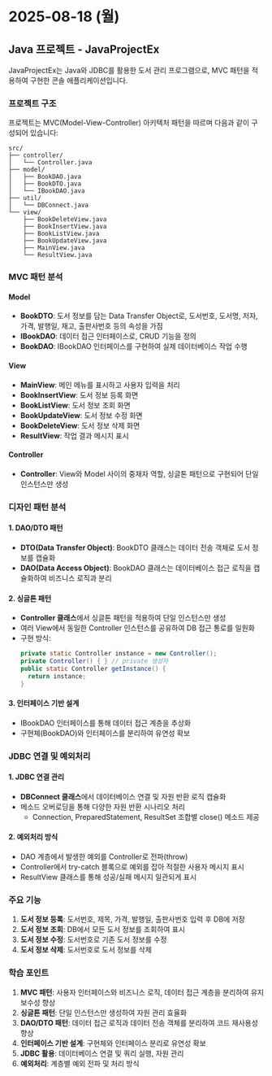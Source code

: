 # 2025-08-18 (월)

## Java 프로젝트 - JavaProjectEx

JavaProjectEx는 Java와 JDBC를 활용한 도서 관리 프로그램으로, MVC 패턴을 적용하여 구현한 콘솔 애플리케이션입니다.

### 프로젝트 구조

프로젝트는 MVC(Model-View-Controller) 아키텍처 패턴을 따르며 다음과 같이 구성되어 있습니다:

```
src/
├── controller/
│   └── Controller.java
├── model/
│   ├── BookDAO.java
│   ├── BookDTO.java
│   └── IBookDAO.java
├── util/
│   └── DBConnect.java
└── view/
    ├── BookDeleteView.java
    ├── BookInsertView.java
    ├── BookListView.java
    ├── BookUpdateView.java
    ├── MainView.java
    └── ResultView.java
```

### MVC 패턴 분석

#### Model
- **BookDTO**: 도서 정보를 담는 Data Transfer Object로, 도서번호, 도서명, 저자, 가격, 발행일, 재고, 출판사번호 등의 속성을 가짐
- **IBookDAO**: 데이터 접근 인터페이스로, CRUD 기능을 정의
- **BookDAO**: IBookDAO 인터페이스를 구현하여 실제 데이터베이스 작업 수행

#### View
- **MainView**: 메인 메뉴를 표시하고 사용자 입력을 처리
- **BookInsertView**: 도서 정보 등록 화면
- **BookListView**: 도서 정보 조회 화면
- **BookUpdateView**: 도서 정보 수정 화면
- **BookDeleteView**: 도서 정보 삭제 화면
- **ResultView**: 작업 결과 메시지 표시

#### Controller
- **Controller**: View와 Model 사이의 중재자 역할, 싱글톤 패턴으로 구현되어 단일 인스턴스만 생성

### 디자인 패턴 분석

#### 1. DAO/DTO 패턴
- **DTO(Data Transfer Object)**: BookDTO 클래스는 데이터 전송 객체로 도서 정보를 캡슐화
- **DAO(Data Access Object)**: BookDAO 클래스는 데이터베이스 접근 로직을 캡슐화하여 비즈니스 로직과 분리

#### 2. 싱글톤 패턴
- **Controller 클래스**에서 싱글톤 패턴을 적용하여 단일 인스턴스만 생성
- 여러 View에서 동일한 Controller 인스턴스를 공유하여 DB 접근 통로를 일원화
- 구현 방식:
  ```java
  private static Controller instance = new Controller();
  private Controller() { } // private 생성자
  public static Controller getInstance() {
    return instance;
  }
  ```

#### 3. 인터페이스 기반 설계
- IBookDAO 인터페이스를 통해 데이터 접근 계층을 추상화
- 구현체(BookDAO)와 인터페이스를 분리하여 유연성 확보

### JDBC 연결 및 예외처리

#### 1. JDBC 연결 관리
- **DBConnect 클래스**에서 데이터베이스 연결 및 자원 반환 로직 캡슐화
- 메소드 오버로딩을 통해 다양한 자원 반환 시나리오 처리
  - Connection, PreparedStatement, ResultSet 조합별 close() 메소드 제공

#### 2. 예외처리 방식
- DAO 계층에서 발생한 예외를 Controller로 전파(throw)
- Controller에서 try-catch 블록으로 예외를 잡아 적절한 사용자 메시지 표시
- ResultView 클래스를 통해 성공/실패 메시지 일관되게 표시

### 주요 기능

1. **도서 정보 등록**: 도서번호, 제목, 가격, 발행일, 출판사번호 입력 후 DB에 저장
2. **도서 정보 조회**: DB에서 모든 도서 정보를 조회하여 표시
3. **도서 정보 수정**: 도서번호로 기존 도서 정보를 수정
4. **도서 정보 삭제**: 도서번호로 도서 정보를 삭제

### 학습 포인트

1. **MVC 패턴**: 사용자 인터페이스와 비즈니스 로직, 데이터 접근 계층을 분리하여 유지보수성 향상
2. **싱글톤 패턴**: 단일 인스턴스만 생성하여 자원 관리 효율화
3. **DAO/DTO 패턴**: 데이터 접근 로직과 데이터 전송 객체를 분리하여 코드 재사용성 향상
4. **인터페이스 기반 설계**: 구현체와 인터페이스 분리로 유연성 확보
5. **JDBC 활용**: 데이터베이스 연결 및 쿼리 실행, 자원 관리
6. **예외처리**: 계층별 예외 전파 및 처리 방식
